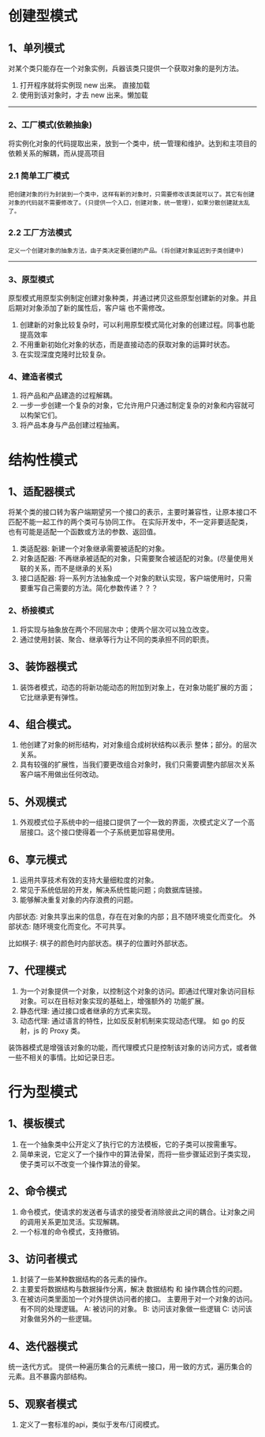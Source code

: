 # 创建型模式
## 1、单列模式
  对某个类只能存在一个对象实例，兵器该类只提供一个获取对象的是列方法。
  
  1) 打开程序就将实例现 new 出来。 直接加载
  2) 使用到该对象时，才去 new 出来。懒加载

---

### 2、工厂模式(依赖抽象)
将实例化对象的代码提取出来，放到一个类中，统一管理和维护。达到和主项目的依赖关系的解耦，而从提高项目
### 2.1 简单工厂模式
    把创建对象的行为封装到一个类中，这样有新的对象时，只需要修改该类就可以了。其它有创建对象的代码就不需要修改了。(只提供一个入口，创建对象，统一管理)，如果分散创建就太乱了。

### 2.2 工厂方法模式
    定义一个创建对象的抽象方法，由子类决定要创建的产品。(将创建对象延迟到子类创建中)
  
---

### 3、原型模式
原型模式用原型实例制定创建对象种类，并通过拷贝这些原型创建新的对象。并且后期对对象添加了新的属性后，客户端
也不需修改。
1) 创建新的对象比较复杂时，可以利用原型模式简化对象的创建过程。同事也能提高效率
2) 不用重新初始化对象的状态，而是直接动态的获取对象的运算时状态。
3) 在实现深度克隆时比较复杂。

### 4、建造者模式
1) 将产品和产品建造的过程解耦。
2) 一步一步创建一个复杂的对象，它允许用户只通过制定复杂的对象和内容就可以构架它们。
3) 将产品本身与产品创建过程抽离。


# 结构性模式

## 1、适配器模式
将某个类的接口转为客户端期望另一个接口的表示，主要时兼容性，让原本接口不匹配不能一起工作的两个类可与协同工作。
在实际开发中，不一定非要适配类，也有可能是适配一个函数或方法的参数、返回值。

1) 类适配器: 新建一个对象继承需要被适配的对象。
2) 对象适配器:  不再继承被适配的对象，只需要聚合被适配的对象。(尽量使用关联的关系，而不是继承的关系)
3) 接口适配器: 将一系列方法抽象成一个对象的默认实现，客户端使用时，只需要重写自己需要的方法。简化参数传递？？？

### 2、桥接模式

1) 将实现与抽象放在两个不同层次中；使两个层次可以独立改变。
2) 通过使用封装、聚合、继承等行为让不同的类承担不同的职责。


## 3、装饰器模式
1) 装饰者模式，动态的将新功能动态的附加到对象上，在对象功能扩展的方面；它比继承更有弹性。

## 4、组合模式。
1) 他创建了对象的树形结构，对对象组合成树状结构以表示 整体；部分。的层次关系。 
2) 具有较强的扩展性，当我们要更改组合对象时，我们只需要调整内部层次关系客户端不用做出任何改动。

## 5、外观模式
1) 外观模式位子系统中的一组接口提供了一个一致的界面，次模式定义了一个高层接口。这个接口使得着一个子系统更加容易使用。

## 6、享元模式
1) 运用共享技术有效的支持大量细粒度的对象。
2) 常见于系统低层的开发，解决系统性能问题；向数据库链接。
3) 能够解决重复对象的内存浪费的问题。

  内部状态: 对象共享出来的信息，存在在对象的内部；且不随环境变化而变化。
  外部状态: 随环境变化而变化。不可共享。

  比如棋子: 棋子的颜色时内部状态。棋子的位置时外部状态。

## 7、代理模式
  1) 为一个对象提供一个对象，以控制这个对象的访问。即通过代理对象访问目标对象。可以在目标对象实现的基础上，增强额外的
  功能扩展。
  2) 静态代理: 通过接口或者继承的方式来实现。
  3) 动态代理: 通过语言的特性，比如反反射机制来实现动态代理。 如 go 的反射，js 的 Proxy 类。
  
  装饰器模式是增强该对象的功能，而代理模式只是控制该对象的访问方式，或者做一些不相关的事情。比如记录日志。


# 行为型模式

## 1、模板模式
  1) 在一个抽象类中公开定义了执行它的方法模板，它的子类可以按需重写。
  2) 简单来说，它定义了一个操作中的算法骨架，而将一些步骤延迟到子类实现，使子类可以不改变一个操作算法的骨架。

## 2、命令模式
 1) 命令模式，使请求的发送者与请求的接受者消除彼此之间的耦合。让对象之间的调用关系更加灵活。实现解耦。
 2) 一个标准的命令模式，支持撤销。

## 3、访问者模式
1) 封装了一些某种数据结构的各元素的操作。
2) 主要爱将数据结构与数据操作分离，解决 数据结构 和 操作耦合性的问题。
3) 在被访问类里面加一个对外提供访问者的接口。
 主要用于对一个对象的访问。有不同的处理逻辑。
 A: 被访问的对象。
 B: 访问该对象做一些逻辑
 C: 访问该对象做另外的一些逻辑。


## 4、迭代器模式
   统一迭代方式。
   提供一种遍历集合的元素统一接口，用一致的方式，遍历集合的元素。且不暴露内部结构。

## 5、观察者模式
1) 定义了一套标准的api，类似于发布/订阅模式。

